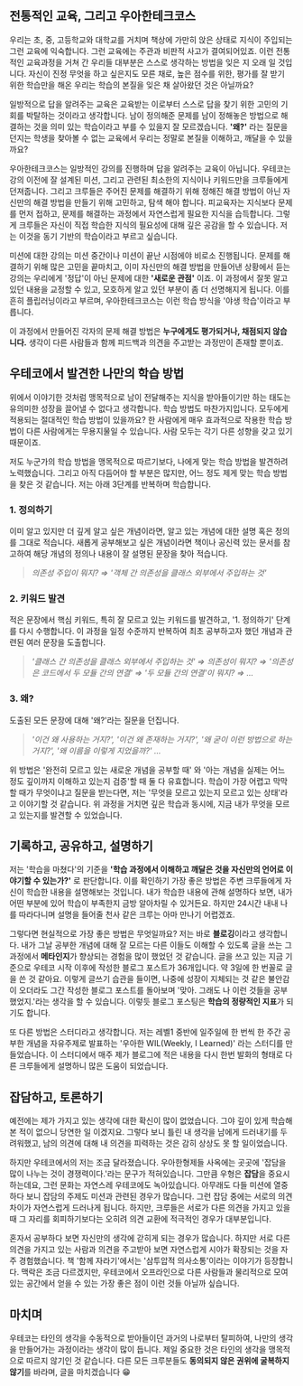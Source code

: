 ## 전통적인 교육, 그리고 우아한테크코스

우리는 초, 중, 고등학교와 대학교를 거치며 책상에 가만히 앉은 상태로 지식이 주입되는 그런 교육에 익숙합니다. 그런 교육에는 주관과 비판적 사고가 결여되어있죠. 이런 전통적인 교육과정을 거쳐 간 우리들 대부분은 스스로 생각하는 방법을 잊은 지 오래 일 것입니다. 자신이 진정 무엇을 하고 싶은지도 모른 채로, 높은 점수를 위한, 평가를 잘 받기 위한 학습만을 해온 우리는 학습의 본질을 잊은 채 살아왔던 것은 아닐까요?

일방적으로 답을 알려주는 교육은 교육받는 이로부터 스스로 답을 찾기 위한 고민의 기회를 박탈하는 것이라고 생각합니다. 남이 정의해준 문제를 남이 정해놓은 방법으로 해결하는 것을 의미 있는 학습이라고 부를 수 있을지 잘 모르겠습니다. **'왜?'** 라는 질문을 던지는 학생을 찾아볼 수 없는 교육에서 우리는 정말로 본질을 이해하고, 깨달을 수 있을까요?

우아한테크코스는 일방적인 강의를 진행하며 답을 알려주는 교육이 아닙니다. 우테코는 강의 이전에 잘 설계된 미션, 그리고 관련된 최소한의 지식이나 키워드만을 크루들에게 던져줍니다. 그리고 크루들은 주어진 문제를 해결하기 위해 정해진 해결 방법이 아닌 자신만의 해결 방법을 만들기 위해 고민하고, 탐색 해야 합니다. 피교육자는 지식보다 문제를 먼저 접하고, 문제를 해결하는 과정에서 자연스럽게 필요한 지식을 습득합니다. 그렇게 크루들은 자신이 직접 학습한 지식의 필요성에 대해 깊은 공감을 할 수 있습니다. 저는 이것을 동기 기반의 학습이라고 부르고 싶습니다.

미션에 대한 강의는 미션 중간이나 미션이 끝난 시점에야 비로소 진행됩니다. 문제를 해결하기 위해 많은 고민을 끝마치고, 이미 자신만의 해결 방법을 만들어낸 상황에서 듣는 강의는 우리에게 '정답'이 아닌 문제에 대한 **'새로운 관점'** 이죠. 이 과정에서 잘못 알고 있던 내용을 교정할 수 있고, 모호하게 알고 있던 부분이 좀 더 선명해지게 됩니다. 이를 흔히 플립러닝이라고 부르며, 우아한테크코스는 이런 학습 방식을 '야생 학습'이라고 부릅니다.

이 과정에서 만들어진 각자의 문제 해결 방법은 **누구에게도 평가되거나, 채점되지 않습니다.** 생각이 다른 사람들과 함께 피드백과 의견을 주고받는 과정만이 존재할 뿐이죠.

## 우테코에서 발견한 나만의 학습 방법

위에서 이야기한 것처럼 맹목적으로 남이 전달해주는 지식을 받아들이기만 하는 태도는 유의미한 성장을 끌어낼 수 없다고 생각합니다. 학습 방법도 마찬가지입니다. 모두에게 적용되는 절대적인 학습 방법이 있을까요? 한 사람에게 매우 효과적으로 작용한 학습 방법이 다른 사람에게는 무용지물일 수 있습니다. 사람 모두는 각기 다른 성향을 갖고 있기 때문이죠.

저도 누군가의 학습 방법을 맹목적으로 따르기보다, 나에게 맞는 학습 방법을 발견하려 노력했습니다. 그리고 아직 다듬어야 할 부분은 많지만, 어느 정도 제게 맞는 학습 방법을 찾은 것 같습니다. 저는 아래 3단계를 반복하며 학습합니다.

### 1. 정의하기

이미 알고 있지만 더 깊게 알고 싶은 개념이라면, 알고 있는 개념에 대한 설명 혹은 정의를 그대로 적습니다. 새롭게 공부해보고 싶은 개념이라면 책이나 공신력 있는 문서를 참고하여 해당 개념의 정의나 내용이 잘 설명된 문장을 찾아 적습니다.

> _의존성 주입이 뭐지? ⇒ '객체 간 의존성을 클래스 외부에서 주입하는 것'_

### 2. 키워드 발견

적은 문장에서 핵심 키워드, 특히 잘 모르고 있는 키워드를 발견하고, '1. 정의하기' 단계를 다시 수행합니다. 이 과정을 일정 수준까지 반복하여 최초 공부하고자 했던 개념과 관련된 여러 문장을 도출합니다.

> _'클래스 간 의존성을 클래스 외부에서 주입하는 것' ⇒ 의존성이 뭐지? ⇒ '의존성은 코드에서 두 모듈 간의 연결' ⇒ '두 모듈 간의 연결'이 뭐지? ⇒ ..._

### 3. 왜?

도출된 모든 문장에 대해 '왜?'라는 질문을 던집니다.

> _'이건 왜 사용하는 거지?', '이건 왜 존재하는 거지?', '왜 굳이 이런 방법으로 하는 거지?', '왜 이름을 이렇게 지었을까?' ..._

위 방법은 '완전히 모르고 있는 새로운 개념을 공부할 때' 와 '아는 개념을 실제는 어느 정도 깊이까지 이해하고 있는지 검증'할 때 둘 다 유효합니다. 학습이 가장 어렵고 막막할 때가 무엇이냐고 질문을 받는다면, 저는 '무엇을 모르고 있는지 모르고 있는 상태'라고 이야기할 것 같습니다. 위 과정을 거치면 깊은 학습과 동시에, 지금 내가 무엇을 모르고 있는지를 발견할 수 있었습니다.

## 기록하고, 공유하고, 설명하기

저는 '학습을 마쳤다'의 기준을 **'학습 과정에서 이해하고 깨달은 것을 자신만의 언어로 이야기할 수 있는가?'** 로 판단합니다. 이를 확인하기 가장 좋은 방법은 주변 크루들에게 자신이 학습한 내용을 설명해보는 것입니다. 내가 학습한 내용에 관해 설명하다 보면, 내가 어떤 부분에 있어 학습이 부족한지 금방 알아차릴 수 있거든요. 하지만 24시간 내내 나를 따라다니며 설명을 들어줄 천사 같은 크루는 아마 만나기 어렵겠죠.

그렇다면 현실적으로 가장 좋은 방법은 무엇일까요? 저는 바로 **블로깅**이라고 생각합니다. 내가 그날 공부한 개념에 대해 잘 모르는 다른 이들도 이해할 수 있도록 글을 쓰는 그 과정에서 **메타인지**가 향상되는 경험을 많이 했었던 것 같습니다. 글을 쓰고 있는 지금 기준으로 우테코 시작 이후에 작성한 블로그 포스트가 36개입니다. 약 3일에 한 번꼴로 글을 쓴 것 같아요. 이렇게 글쓰기 습관을 들이면, 나중에 성장이 지체되는 것 같은 불안감이 오더라도 그간 작성한 블로그 포스트를 돌아보며 '맞아. 그래도 나 이런 것들을 공부했었지.'라는 생각을 할 수 있습니다. 이렇듯 블로그 포스팅은 **학습의 정량적인 지표**가 되기도 합니다.

또 다른 방법은 스터디라고 생각합니다. 저는 레벨1 중반에 일주일에 한 번씩 한 주간 공부한 개념을 자유주제로 발표하는 '우아한 WIL(Weekly, I Learned)' 라는 스터디를 만들었습니다. 이 스터디에서 매주 제가 블로그에 적은 내용을 다시 한번 발화의 형태로 다른 크루들에게 설명하니 많은 도움이 되었습니다.

## 잡담하고, 토론하기

예전에는 제가 가지고 있는 생각에 대한 확신이 많이 없었습니다. 그야 깊이 있게 학습해본 적이 없으니 당연한 일 이겠지요. 그렇다 보니 틀린 내 생각을 남에게 드러내기를 두려워했고, 남의 의견에 대해 내 의견을 피력하는 것은 감히 상상도 못 할 일이었습니다.

하지만 우테코에서의 저는 조금 달라졌습니다. 우아한형제들 사옥에는 곳곳에 '잡담을 많이 나누는 것이 경쟁력이다.'라는 문구가 적혀있습니다. 그만큼 우형은 **잡담**을 중요시하는데요, 그런 문화는 자연스레 우테코에도 녹아있습니다. 아무래도 다들 미션에 열중하다 보니 잡담의 주제도 미션과 관련된 경우가 많습니다. 그런 잡담 중에는 서로의 의견 차이가 자연스럽게 드러나게 됩니다. 하지만, 크루들은 서로가 다른 의견을 가지고 있을 때 그 자리를 회피하기보다는 오히려 의견 교환에 적극적인 경우가 대부분입니다.

혼자서 공부하다 보면 자신만의 생각에 갇히게 되는 경우가 많습니다. 하지만 서로 다른 의견을 가지고 있는 사람과 의견을 주고받아 보면 자연스럽게 시야가 확장되는 것을 자주 경험했습니다. 책 '함께 자라기'에서는 '삼투압적 의사소통'이라는 이야기가 등장합니다. 맥락은 조금 다르겠지만, 우테코에서 오프라인으로 다른 사람들과 물리적으로 모여있는 공간에서 얻을 수 있는 가장 좋은 점이 이런 것들 아닐까 싶습니다.

## 마치며

우테코는 타인의 생각을 수동적으로 받아들이던 과거의 나로부터 탈피하여, 나만의 생각을 만들어가는 과정이라는 생각이 많이 듭니다. 제일 중요한 것은 타인의 생각을 맹목적으로 따르지 않기인 것 같습니다. 다른 모든 크루분들도 **동의되지 않은 권위에 굴복하지 않기**를 바라며, 글을 마치겠습니다 😁
